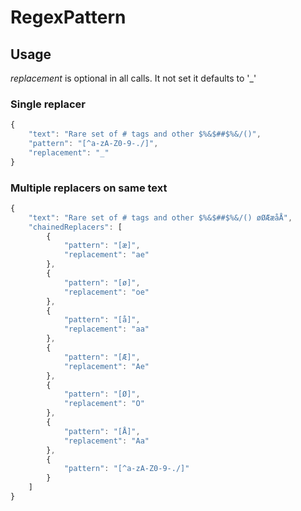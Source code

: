 # RegexPattern

## Usage

*replacement* is optional in all calls. It not set it defaults to '_'

### Single replacer
```javascript
{
	"text": "Rare set of # tags and other $%&$##$%&/()",
	"pattern": "[^a-zA-Z0-9-./]",
	"replacement": "_"
}
```

### Multiple replacers on same text
```javascript
{
	"text": "Rare set of # tags and other $%&$##$%&/() øØÆæåÅ",
	"chainedReplacers": [
		{
			"pattern": "[æ]",
			"replacement": "ae"
		},
		{
			"pattern": "[ø]",
			"replacement": "oe"
		},
		{
			"pattern": "[å]",
			"replacement": "aa"
		},
		{
			"pattern": "[Æ]",
			"replacement": "Ae"
		},
		{
			"pattern": "[Ø]",
			"replacement": "O"
		},
		{
			"pattern": "[Å]",
			"replacement": "Aa"
		},
		{
			"pattern": "[^a-zA-Z0-9-./]"
		}
	]
}
```
